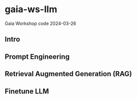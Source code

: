 # gaia-ws-llm
Gaia Workshop code 2024-03-26

## Intro

## Prompt Engineering 

## Retrieval Augmented Generation (RAG)

## Finetune LLM
